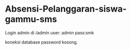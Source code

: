 # Absensi-Pelanggaran-siswa-gammu-sms
Login admin di /admin
user: admin
pass:smk

koneksi database password kosong.
